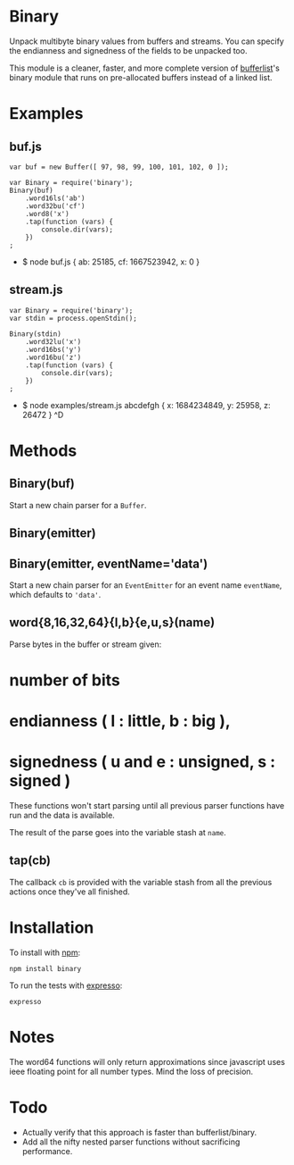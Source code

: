 Binary
======

Unpack multibyte binary values from buffers and streams.
You can specify the endianness and signedness of the fields to be unpacked too.

This module is a cleaner, faster, and more complete version of
[bufferlist](https://github.com/substack/node-bufferlist)'s binary module that
runs on pre-allocated buffers instead of a linked list.

Examples
========

buf.js
------
    var buf = new Buffer([ 97, 98, 99, 100, 101, 102, 0 ]);

    var Binary = require('binary');
    Binary(buf)
        .word16ls('ab')
        .word32bu('cf')
        .word8('x')
        .tap(function (vars) {
            console.dir(vars);
        })
    ;
-
    $ node buf.js
    { ab: 25185, cf: 1667523942, x: 0 }

stream.js
---------

    var Binary = require('binary');
    var stdin = process.openStdin();
    
    Binary(stdin)
        .word32lu('x')
        .word16bs('y')
        .word16bu('z')
        .tap(function (vars) {
            console.dir(vars);
        })
    ;
-
    $ node examples/stream.js
    abcdefgh
    { x: 1684234849, y: 25958, z: 26472 }
    ^D

Methods
=======

Binary(buf)
-----------

Start a new chain parser for a `Buffer`.

Binary(emitter)
---------------
Binary(emitter, eventName='data')
---------------------------------

Start a new chain parser for an `EventEmitter` for an event name `eventName`,
which defaults to `'data'`.

word{8,16,32,64}{l,b}{e,u,s}(name)
----------------------------------

Parse bytes in the buffer or stream given:

# number of bits
# endianness ( l : little, b : big ),
# signedness ( u and e : unsigned, s : signed )

These functions won't start parsing until all previous parser functions have run
and the data is available.

The result of the parse goes into the variable stash at `name`.

tap(cb)
-------

The callback `cb` is provided with the variable stash from all the previous
actions once they've all finished.

Installation
============

To install with [npm](http://github.com/isaacs/npm):
 
    npm install binary

To run the tests with [expresso](http://github.com/visionmedia/expresso):

    expresso

Notes
=====

The word64 functions will only return approximations since javascript uses ieee
floating point for all number types. Mind the loss of precision.

Todo
====

* Actually verify that this approach is faster than bufferlist/binary.
* Add all the nifty nested parser functions without sacrificing performance.
